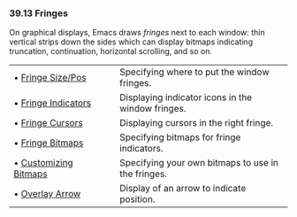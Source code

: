 

### 39.13 Fringes

On graphical displays, Emacs draws *fringes* next to each window: thin vertical strips down the sides which can display bitmaps indicating truncation, continuation, horizontal scrolling, and so on.

|                                                   |    |                                                    |
| :------------------------------------------------ | -- | :------------------------------------------------- |
| • [Fringe Size/Pos](Fringe-Size_002fPos.html)     |    | Specifying where to put the window fringes.        |
| • [Fringe Indicators](Fringe-Indicators.html)     |    | Displaying indicator icons in the window fringes.  |
| • [Fringe Cursors](Fringe-Cursors.html)           |    | Displaying cursors in the right fringe.            |
| • [Fringe Bitmaps](Fringe-Bitmaps.html)           |    | Specifying bitmaps for fringe indicators.          |
| • [Customizing Bitmaps](Customizing-Bitmaps.html) |    | Specifying your own bitmaps to use in the fringes. |
| • [Overlay Arrow](Overlay-Arrow.html)             |    | Display of an arrow to indicate position.          |
